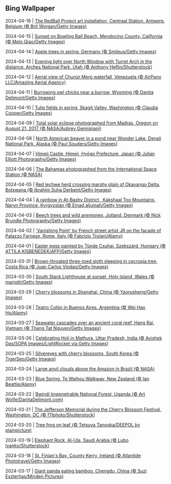 ## Bing Wallpaper
2024-04-16 | [The RedBall Project art installation, Centraal Station, Antwerp, Belgium (© Brit Worgan/Getty Images)](./wallpaper/2024-04-16.jpg) 

2024-04-15 | [Sunset on Bowling Ball Beach, Mendocino County, California (© Melo Qiao/Getty Images)](./wallpaper/2024-04-15.jpg) 

2024-04-14 | [Apple trees in spring, Germany (© Smileus/Getty Images)](./wallpaper/2024-04-14.jpg) 

2024-04-13 | [Evening light over North Window with Turret Arch in the distance, Arches National Park, Utah (© Anthony Heflin/Shutterstock)](./wallpaper/2024-04-13.jpg) 

2024-04-12 | [Aerial view of Churún Merú waterfall, Venezuela (© AirPano LLC/Amazing Aerial Agency)](./wallpaper/2024-04-12.jpg) 

2024-04-11 | [Burrowing owl chicks near a burrow, Wyoming (© Danita Delimont/Getty Images)](./wallpaper/2024-04-11.jpg) 

2024-04-10 | [Tulip fields in spring, Skagit Valley, Washington (© Claudia Cooper/Getty Images)](./wallpaper/2024-04-10.jpg) 

2024-04-09 | [Total solar eclipse photographed from Madras, Oregon on August 21, 2017 (© NASA/Aubrey Gemignani)](./wallpaper/2024-04-09.jpg) 

2024-04-08 | [North American beaver in a pond near Wonder Lake, Denali National Park, Alaska (© Paul Souders/Getty Images)](./wallpaper/2024-04-08.jpg) 

2024-04-07 | [Himeji Castle, Himeji, Hyōgo Prefecture, Japan (© Julian Elliott Photography/Getty Images)](./wallpaper/2024-04-07.jpg) 

2024-04-06 | [The Bahamas photographed from the International Space Station (© NASA)](./wallpaper/2024-04-06.jpg) 

2024-04-05 | [Red lechwe herd crossing marshy plain of Okavango Delta, Botswana (© Ibrahim Suha Derbent/Getty Images)](./wallpaper/2024-04-05.jpg) 

2024-04-04 | [A rainbow in At-Bashy District  , Kakshaal Too Mountains, Naryn Province, Kyrgyzstan (© Emad aljumah/Getty Images)](./wallpaper/2024-04-04.jpg) 

2024-04-03 | [Beech trees and wild anemones, Jutland, Denmark (© Nick Brundle Photography/Getty Images)](./wallpaper/2024-04-03.jpg) 

2024-04-02 | ['Vanishing Point' by French street artist JR on the facade of Palazzo Farnese, Rome, Italy (© Fabrizio Troiani/Alamy)](./wallpaper/2024-04-02.jpg) 

2024-04-01 | [Easter eggs painted by Tünde Csuhaj, Szekszárd, Hungary (© ATTILA KISBENEDEK/AFP/Getty Images)](./wallpaper/2024-04-01.jpg) 

2024-03-31 | [Brown-throated three-toed sloth sleeping in cecropia tree, Costa Rica (© Juan Carlos Vindas/Getty Images)](./wallpaper/2024-03-31.jpg) 

2024-03-30 | [South Stack Lighthouse at sunset, Holy Island, Wales (© mariotlr/Getty Images)](./wallpaper/2024-03-30.jpg) 

2024-03-29 | [Cherry blossoms in Shanghai, China (© Yaorusheng/Getty Images)](./wallpaper/2024-03-29.jpg) 

2024-03-28 | [Teatro Colón in Buenos Aires, Argentina (© Wei Hao Ho/Alamy)](./wallpaper/2024-03-28.jpg) 

2024-03-27 | [Seawater cascades over an ancient coral reef, Hang Rai, Vietnam (© Thang Tat Nguyen/Getty Images)](./wallpaper/2024-03-27.jpg) 

2024-03-26 | [Celebrating Holi in Mathura, Uttar Pradesh, India (© Avishek Das/SOPA Images/LightRocket via Getty Images)](./wallpaper/2024-03-26.jpg) 

2024-03-25 | [Silvereyes with cherry blossoms, South Korea (© TigerSeo/Getty Images)](./wallpaper/2024-03-25.jpg) 

2024-03-24 | [Large anvil clouds above the Amazon in Brazil (© NASA)](./wallpaper/2024-03-24.jpg) 

2024-03-23 | [Blue Spring, Te Waihou Walkway, New Zealand (© Ian Beattie/Alamy)](./wallpaper/2024-03-23.jpg) 

2024-03-22 | [Bwindi Impenetrable National Forest, Uganda (© Art Wolfe/DanitaDelimont.com)](./wallpaper/2024-03-22.jpg) 

2024-03-21 | [The Jefferson Memorial during the Cherry Blossom Festival, Washington, DC (© f11photo/Shutterstock)](./wallpaper/2024-03-21.jpg) 

2024-03-20 | [Tree frog on leaf (© Tetsuya Tanooka/DEEPOL by plainpicture)](./wallpaper/2024-03-20.jpg) 

2024-03-19 | [Elephant Rock, Al-Ula, Saudi Arabia (© Lubo Ivanko/Shutterstock)](./wallpaper/2024-03-19.jpg) 

2024-03-18 | [St. Finian's Bay, County Kerry, Ireland (© Atlantide Phototravel/Getty Images)](./wallpaper/2024-03-18.jpg) 

2024-03-17 | [Giant panda eating bamboo, Chengdu, China (© Suzi Eszterhas/Minden Pictures)](./wallpaper/2024-03-17.jpg) 

